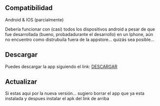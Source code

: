 ## Compatibilidad

Android & IOS (parcialmente)

Debería funcionar con (casi) todos los dispositivos android
a pesar de que fue desarrollada (bueno, probadadurante el desarrollo) en un Iphone, aún no encuentro como distrubuila fuera de la appstore... quizás sea posible...

## Descargar

Puedes descargar la app siguiendo el link: [ DESCARGAR ](https://github.com/Exusai/MercadoIPN/blob/Proyecto/MercadoIPN(Beta2).apk?raw=true)

## Actualizar
Si estas aqui por la nueva versión... sugiero borrar el app que ya esta instalada y despues instalar el apk del link de arriba

